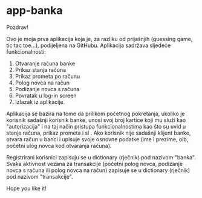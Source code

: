 # app-banka

Pozdrav!

Ovo je moja prva aplikacija koja je, za razliku od prijašnjih (guessing game, tic tac toe...), podijeljena na GitHubu. 
Aplikacija sadržava sljedeće funkcionalnosti:
  1. Otvaranje računa banke
  2. Prikaz stanja računa
  3. Prikaz prometa po računu
  4. Polog novca na račun
  5. Podizanje novca s računa
  6. Povratak u log-in screen
  7. Izlazak iz aplikacije.

Aplikacija se bazira na tome da prilikom početnog pokretanja, ukoliko je korisnik sadašnji korisnik banke, unosi svoj broj kartice koji mu služi kao "autorizacija" i na taj način pristupa funkcionalnostima kao što su uvid u stanje računa, prikaz prometa i sl . Ako korisnik nije sadašnji klijent banke, otvara račun u banci i upisuje svoje osnovne podatke (ime i prezime, oib, početni ulog novca kod otvaranja računa). 

Registrirani korisnici zapisuju se u dictionary (rječnik) pod nazivom "banka".
Svaka aktivnost vezana za transakcije (početni polog novca, podizanje novca s računa ili polog novca na račun) zapisuje se u dictionary (rječnik) pod nazivom "transakcije".

Hope you like it!
